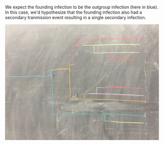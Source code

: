 We expect the founding infection to be the outgroup infection (here in blue). In this case, we'd hypothesize that the founding infection also had a secondary tranmission event resulting in a single secondary infection.

![](figures/transmission_history.jpg)
